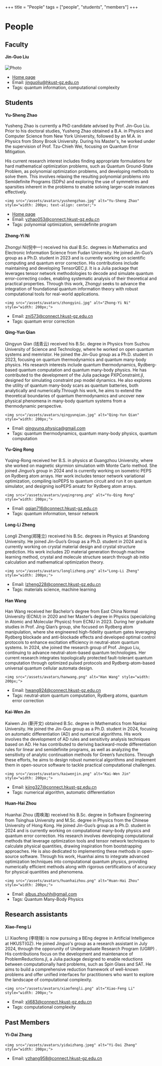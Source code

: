 +++
title = "People"
tags = ["people", "students", "members"]
+++

# People
## Faculty
#### Jin-Guo Liu
![Photo](/assets/avatars/jinguoliu.png)
* [Home page](https://giggleliu.github.io/)
* Email: [jinguoliu@hkust-gz.edu.cn](mailto:jinguoliu@hkust-gz.edu.cn)
* Tags: quantum information, computational complexity

## Students
#### Yu-Sheng Zhao
Yusheng Zhao is currently a PhD candidate advised by Prof. Jin-Guo Liu. Prior to his doctoral studies, Yusheng Zhao obtained a B.A. in Physics and Computer Science from New York University, followed by an M.A. in Physics from Stony Brook University. During his Master's, he worked under the supervision of Prof. Tzu-Chieh Wei, focusing on Quantum Error Mitigation.

His current research interest includes finding appropriate formulations for hard mathematical optimization problems, such as Quantum Ground-State Problem, as polynomial optimization problems, and developing methods to solve them. This involves relaxing the resulting polynomial problems into Semidefinite Programs (SDPs) and exploring the use of symmetries and sparsities inherent in the problems to enable solving larger-scale instances effectively. 

~~~
<img src="/assets/avatars/yushengzhao.jpg" alt="Yu-Sheng Zhao" style="width: 200px; text-align: center;"> 
~~~
* [Home page](https://exaclior.github.io/)
* Email: [yzhao053@connect.hkust-gz.edu.cn](mailto:yzhao053@connect.hkust-gz.edu.cn)
* Tags: polynomial optimization, semidefinite program 

#### Zhong-Yi Ni
Zhongyi Ni(倪中一) received his dual B.Sc. degrees in Mathematics and Electronic Information Science from Fudan University. He joined Jin-Guo’s group as a Ph.D. student in 2023 and is currently working on scientific computing and quantum error correction. His contributions include maintaining and developing TensorQEC.jl. It is a Julia package that leverages tensor network methodologies to decode and simulate quantum error-correcting codes, enabling systematic analysis of their theoretical and practical properties. Through this work, Zhongyi seeks to advance the integration of foundational quantum information theory with robust computational tools for real-world applications.
~~~
<img src="/assets/avatars/zhongyini.jpg" alt="Zhong-Yi Ni" style="width: 200px;">
~~~
* Email: [zni573@connect.hkust-gz.edu.cn](mailto:zni573@connect.hkust-gz.edu.cn)
* Tags: quantum error correction

#### Qing-Yun Qian
Qingyun Qian (钱青云) received his B.Sc. degree in Physics from Suzhou University of Science and Technology, where he worked on open quantum systems and memristor. He joined the Jin-Guo group as a Ph.D. student in 2023, focusing on quantum thermodynamics and quantum many-body physics. His research interests include quantum thermodynamics, Rydberg-based quantum computation and quantum many-body physics. He has contributed to the development of the Julia package PXPConstraint.jl, designed for simulating constraint pxp model dynamics. He also explores the utility of quantum many-body scars as quantum batteries, both analytically and numerically.Through his work, he aims to extend the theoretical boundaries of quantum thermodynamics and uncover new physical phenomena in many-body quantum systems from a thermodynamic perspective.

~~~
<img src="/assets/avatars/qingyunqian.jpg" alt="Qing-Yun Qian" style="width: 200px;"> 
~~~
* Email: [qingyunq.physica@gmail.com](qingyunq.physica@gmail.com)
* Tags: quantum thermodynamics, quantum many-body physics, quantum computation

#### Yu-Qing Rong

Yuqing-Rong received her B.S. in physics at Guangzhou University, where she worked on magnetic skyrmion simulation with Monte Carlo method. She joined Jinguo’s group in 2024 and is currently working on isometric PEPS on Rydberg atom arrays. Her work includes tensor network variational optimization, compiling isoPEPS to quantum circuit and run it on quantum simulator, and designing isoPEPS ansatz for Rydberg atom arrays.
~~~
<img src="/assets/avatars/yuqingrong.png" alt="Yu-Qing Rong" style="width: 200px;">
~~~
* Email: [qqian716@connect.hkust-gz.edu.cn](qqian716@connect.hkust-gz.edu.cn)
* Tags: quantum information, tensor network 

#### Long-Li Zheng
Longli Zheng(郑隆立) received his B.Sc. degrees in Physics at Shandong University. He joined Jin-Guo’s Group as a Ph.D. student in 2024 and is currently working on crystal material design and crystal structure prediction. His work includes 2D material generation through machine learning method, crystal and molecule structure search through ab initio calculation and mathematical optimization theory.

~~~
<img src="/assets/avatars/longlizheng.png" alt="Long-Li Zheng" style="width: 200px;">
~~~
* Email: [lzheng228@connect.hkust-gz.edu.cn](lzheng228@connect.hkust-gz.edu.cn)
* Tags: materials science, machine learning 

#### Han Wang
Han Wang received her Bachelor’s degree from East China Normal University (ECNU) in 2020 and her Master’s degree in Physics (specializing in Atomic and Molecular Physics) from ECNU in 2023. During her graduate studies in Prof. Jing Qian’s group, she focused on Rydberg atom manipulation, where she engineered high-fidelity quantum gates leveraging Rydberg blockade and anti-blockade effects and developed optimal control protocols to enhance excitation efficiency in neutral-atom quantum systems. In 2024, she joined the research group of Prof. Jinguo Liu, continuing to advance neutral-atom-based quantum technologies. Her current research integrates topologically protected fault-tolerant quantum computation through optimized pulsed protocols and Rydberg-atom-based universal quantum cellular automata design.

~~~
<img src="/assets/avatars/hanwang.png" alt="Han Wang" style="width: 200px;">
~~~
* Email: [hwang924@connect.hkust-gz.edu.cn](hwang924@connect.hkust-gz.edu.cn)
* Tags: neutral-atom quantum computation, Rydberg atoms, quantum error correction

#### Kai-Wen Jin
Kaiwen Jin (靳开文) obtained B.Sc. degree in Mathematics from Nankai University. He joined the Jin-Guo group as a Ph.D. student in 2024, focusing on automatic differentiation (AD) and numerical algorithms. His work involves the development of AD rules and sensitivity analysis techniques based on AD. He has contributed to deriving backward-mode differentiation rules for linear and semidefinite programs, as well as analyzing the sensitivity of analytic continuation methods for Green’s functions. Through these efforts, he aims to design robust numerical algorithms and implement them in open-source software to tackle practical computational challenges.

~~~
<img src="/assets/avatars/kaiwenjin.png" alt="Kai-Wen Jin" style="width: 200px;">
~~~
* Email: [kjing327@connect.hkust-gz.edu.cn](kjing327@connect.hkust-gz.edu.cn)
* Tags: numerical algorithm, automatic differentiation 

#### Huan-Hai Zhou
Huanhai Zhou (周唤海) received his B.Sc. degree in Software Engineering from Tsinghua University and M.Sc. degree in Physics from the Chinese University of Hong Kong. He joined Jin-Guo’s group as a Ph.D. student in 2024 and is currently working on computational many-body physics and quantum error correction. His research involves developing computational methods that leverage optimization tools and tensor network techniques to calculate physical quantities, drawing inspiration from bootstrapping approaches. He is also dedicated to implementing these methods in open-source software. Through his work, Huanhai aims to integrate advanced optimization techniques into computational quantum physics, providing numerically efficient methods along with rigorous certifications of accuracy for physical quantities and phenomena.

~~~
<img src="/assets/avatars/huanhaizhou.png" alt="Huan-Hai Zhou" style="width: 200px;">
~~~
* Email: [albus.zhouhh@gmail.com](albus.zhouhh@gmail.com)
* Tags: Quantum Many-Body Physics

## Research assistants

#### Xiao-Feng Li
LI Xiaofeng (李晓锋) is now pursuing a BEng degree in Artificial Intelligence at HKUST(GZ). He joined Jinguo's group as a research assistant in July 2024, through the opporunity of Undergraduate Research Program (UGRP) . His contributions focus on the development and maintenance of ProblemReductions.jl, a Julia package designed to enable reductions between computationally hard problems, such as Spin Glass and SAT. He aims to build a comprehensive reduction framework of well-known problems and offer unified interfaces for practitioners who want to explore the landscape of computational complexity.

~~~
<img src="/assets/avatars/xiaofengli.png" alt="Xiao-Feng Li" style="width: 200px;">
~~~
* Email: [xli683@connect.hkust-gz.edu.cn](xli683@connect.hkust-gz.edu.cn)
* Tags: computational complexity


## Past Members

#### Yi-Dai Zhang
~~~
<img src="/assets/avatars/yidaizhang.jpeg" alt="Yi-Dai Zhang" style="width: 200px;">
~~~
* Email: [yzhang958@connect.hkust-gz.edu.cn](yzhang958@connect.hkust-gz.edu.cn)
